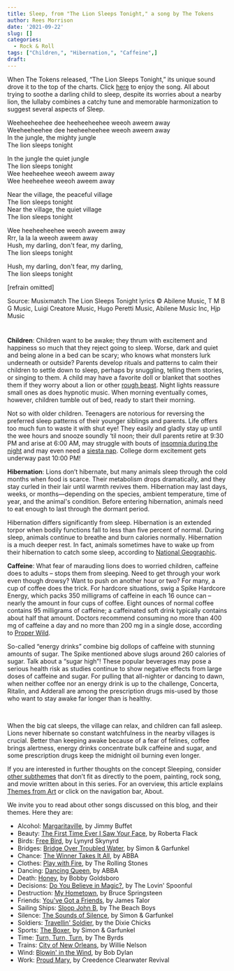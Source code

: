 ```yaml
---
title: Sleep, from "The Lion Sleeps Tonight," a song by The Tokens
author: Rees Morrison
date: '2021-09-22'
slug: []
categories:
  - Rock & Roll
tags: ["Children,", "Hibernation,", "Caffeine",]
draft:
---
```


When The Tokens released, “The Lion Sleeps Tonight,” its unique sound drove it to the top of the charts.  Click [here]( https://www.youtube.com/watch?v=OQlByoPdG6c) to enjoy the song.  All about trying to soothe a darling child to sleep, despite its worries about a nearby lion, the lullaby combines a catchy tune and memorable harmonization to suggest several aspects of Sleep. 

<!--more-->

Weeheeheehee dee heeheeheehee weeoh aweem away  
Weeheeheehee dee heeheeheehee weeoh aweem away  
In the jungle, the mighty jungle  
The lion sleeps tonight

In the jungle the quiet jungle  
The lion sleeps tonight  
Wee heeheehee weeoh aweem away  
Wee heeheehee weeoh aweem away  

Near the village, the peaceful village  
The lion sleeps tonight  
Near the village, the quiet village  
The lion sleeps tonight  

Wee heeheeheehee weeoh aweem away  
Rrr, la la la weeoh aweem away  
Hush, my darling, don't fear, my darling,  
The lion sleeps tonight

Hush, my darling, don't fear, my darling,  
The lion sleeps tonight  

[refrain omitted]

Source: Musixmatch  The Lion Sleeps Tonight lyrics © Abilene Music, T M B G Music, Luigi Creatore Music, Hugo Peretti Music, Abilene Music Inc, Hjp Music

# <poem lyric end>

**Children**:  Children want to be awake; they thrum with excitement and happiness so much that they reject going to sleep.  Worse, dark and quiet and being alone in a bed can be scary; who knows what monsters lurk underneath or outside?  Parents develop rituals and patterns to calm their children to settle down to sleep, perhaps by snuggling, telling them stories, or singing to them.  A child may have a favorite doll or blanket that soothes them if they worry about a lion or other [rough beast](Second).  Night lights reassure small ones as does hypnotic music.  When morning eventually comes, however, children tumble out of bed, ready to start their morning.

Not so with older children.  Teenagers are notorious for reversing the preferred sleep patterns of their younger siblings and parents.  Life offers too much fun to waste it with shut eye!   They easily and gladly stay up until the wee hours and snooze soundly ‘til noon; their dull parents retire at 9:30 PM and arise at 6:00 AM, may struggle with bouts of [insomnia during the night](Sleepless) and may even need a [siesta nap](Siesta).  College dorm excitement gets underway past 10:00 PM!

**Hibernation**:  Lions don’t hibernate, but many animals sleep through the cold months when food is scarce.  Their metabolism drops dramatically, and they stay curled in their lair until warmth revives them.   Hibernation may last days, weeks, or months—depending on the species, ambient temperature, time of year, and the animal's condition. Before entering hibernation, animals need to eat enough to last through the dormant period.  

Hibernation differs significantly from sleep.   Hibernation is an extended torpor when bodily functions fall to less than five percent of normal.  During sleep, animals continue to breathe and burn calories normally.  Hibernation is a much deeper rest.  In fact, animals sometimes have to wake up from their hibernation to catch some sleep, according to [National Geographic](https://www.nationalgeographic.org/article/some-animals-dont-actually-sleep-winter-and-other-surprises-about-hibernation/4th-grade/).

**Caffeine**:  What fear of marauding lions does to worried children, caffeine does to adults – stops them from sleeping.  Need to get through your work even though drowsy?  Want to push on another hour or two?  For many, a cup of coffee does the trick.  For hardcore situations, swig a Spike Hardcore Energy, which packs 350 milligrams of caffeine in each 16 ounce can – nearly the amount in four cups of coffee.   Eight ounces of normal coffee contains 95 milligrams of caffeine; a caffeinated soft drink typically contains about half that amount.  Doctors recommend consuming no more than 400 mg of caffeine a day and no more than 200 mg in a single dose, according to [Proper Wild](https://properwild.com/blogs/blog/what-energy-drink-has-the-most-caffeine).

So-called “energy drinks” combine big dollops of caffeine with stunning amounts of sugar.  The Spike mentioned above slugs around 260 calories of sugar.  Talk about a “sugar high”!  These popular beverages may pose a serious health risk as studies continue to show negative effects from large doses of caffeine and sugar.  For pulling that all-nighter or dancing to dawn, when neither coffee nor an energy drink is up to the challenge, Concerta, Ritalin, and Adderall are among the prescription drugs mis-used by those who want to stay awake far longer than is healthy.

&nbsp;

When the big cat sleeps, the village can relax, and children can fall asleep.  Lions never hibernate so constant watchfulness in the nearby villages is crucial.   Better than keeping awake because of a fear of felines, coffee brings alertness, energy drinks concentrate bulk caffeine and sugar, and some prescription drugs keep the midnight oil burning even longer.

If you are interested in further thoughts on the concept Sleeping, consider [other subthemes]() that don’t fit as directly to the poem, painting, rock song, and movie written about in this series.  For an overview, this article explains [Themes from Art](http://bit.ly/3sRXopI) or click on the navigation bar, About.

We invite you to read about other songs discussed on this blog, and their themes.  Here they are: 

* Alcohol: [Margaritaville](https://themesfromart.com/post/2021-02-01-alcohol-margaritaville-buffet/alcoholmargarita/), by Jimmy Buffet
* Beauty: [The First Time Ever I Saw Your Face](https://themesfromart.com/post/2021-04-21-beautyflack/beautyflack/), by Roberta Flack
* Birds: [Free Bird]( https://themesfromart.com/post/2021-06-07-birds-free-bird-a-song-by-lynyrd-skynyrd/birdsfreebird/), by Lynyrd Skynyrd
* Bridges: [Bridge Over Troubled Water](https://themesfromart.com/post/2021-07-26-bridges-from-bridge-over-troubled-waters-a-song-by-simon-garfunkel/bridgestroubled/), by Simon & Garfunkel
* Chance: [The Winner Takes It All](https://themesfromart.com/post/2021-03-14-chancechurch/chancechurch/), by ABBA
* Clothes: [Play with Fire](https://themesfromart.com/post/2021-08-30-clothes-from-play-with-fire-a-song-by-the-rolling-stones/clothesfire/), by The Rolling Stones
* Dancing: [Dancing Queen](https://themesfromart.com/post/2021-09-10-dancing-from-dancing-queen-a-song-by-abba/dancingabba/), by ABBA
* Death: [Honey](https://themesfromart.com/post/2021-05-03-death-from-honey-sung-by-bobby-goldsboro/deathhoney/), by Bobby Goldsboro
* Decisions: [Do You Believe in Magic?](https://themesfromart.com/post/2021-02-08-decisions-from-do-you-believe-in-magic-a-song-by-the-lovin-spoonful/decisionsmagicspoonful/), by The Lovin' Spoonful
* Destruction:	[My Hometown](https://themesfromart.com/post/2021-02-18-destruction-from-my-hometown-a-rock-ballad-by-bruce-springsteen/destructhometown/), by Bruce Springsteen
* Friends: [You've Got a Friends](https://themesfromart.com/post/2021-06-20-friends-you-ve-got-a-friend-a-song-by-carol-king-sung-by-james-taylor/friendstaylor/), by James Talor
* Sailing Ships: [Sloop John B](https://themesfromart.com/post/2021-06-27-sailingships-from-sloop-john-b-a-rock-song-by-the-beach-boys/sailingshipsjohnb/), by The Beach Boys
* Silence: [The Sounds of Silence](https://themesfromart.com/post/2021-04-08-silencesounds/silencesounds/), by Simon & Garfunkel
* Soldiers: [Travellin' Soldier](https://themesfromart.com/post/2021-08-02-soldiers-from-travellin-soldier-a-song-by-the-chicks/soldierschicks/), by the Dixie Chicks
* Sports: [The Boxer](https://themesfromart.com/post/2021-07-12-sports-from-the-boxer-a-song-by-simon-garfunkel/sportsboxer/), by Simon & Garfunkel
* Time:	[Turn, Turn, Turn](https://themesfromart.com/post/2021-03-08-time-from-turn-turn-turn-by-the-byrds/timeturnturn/), by The Byrds
* Trains: [City of New Orleans](https://themesfromart.com/post/2021-05-10-trainsorleans/trainsorleans/), by Willie Nelson
* Wind: [Blowin' in the Wind](https://themesfromart.com/post/2021-08-12-wind-from-blowin-in-the-wind-a-song-by-bob-dylan/windblowin/), by Bob Dylan
* Work:	 [Proud Mary](https://themesfromart.com/post/2021-02-26-workproud/workproud/), by Creedence Clearwater Revival


